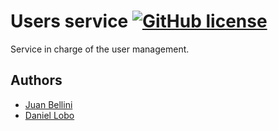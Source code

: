 
# Users service [![GitHub license](https://img.shields.io/badge/license-Apache%20License%202.0-blue.svg?style=flat)](http://www.apache.org/licenses/LICENSE-2.0)

Service in charge of the user management.


## Authors

* [Juan Bellini](https://github.com/juanmbellini)
* [Daniel Lobo](https://github.com/lobo)